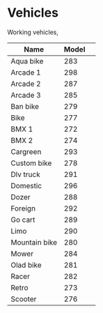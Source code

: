 # Vehicles

Working vehicles,



<table><thead><tr><th>Name</th><th>Model</th><th data-hidden></th></tr></thead><tbody><tr><td>Aqua bike</td><td>283</td><td></td></tr><tr><td>Arcade 1</td><td>298</td><td></td></tr><tr><td>Arcade 2</td><td>287</td><td></td></tr><tr><td>Arcade 3</td><td>285</td><td></td></tr><tr><td>Ban bike </td><td>279</td><td></td></tr><tr><td>Bike</td><td>277</td><td></td></tr><tr><td>BMX 1</td><td>272</td><td></td></tr><tr><td>BMX 2</td><td>274</td><td></td></tr><tr><td>Cargreen</td><td>293</td><td></td></tr><tr><td>Custom bike</td><td>278</td><td></td></tr><tr><td>Dlv truck</td><td>291</td><td></td></tr><tr><td>Domestic </td><td>296</td><td></td></tr><tr><td>Dozer </td><td>288</td><td></td></tr><tr><td>Foreign</td><td>292</td><td></td></tr><tr><td>Go cart</td><td>289</td><td></td></tr><tr><td>Limo </td><td>290</td><td></td></tr><tr><td>Mountain bike</td><td>280</td><td></td></tr><tr><td> Mower</td><td>284</td><td></td></tr><tr><td>Olad bike</td><td>281</td><td></td></tr><tr><td>Racer</td><td>282</td><td></td></tr><tr><td>Retro</td><td>273</td><td></td></tr><tr><td>Scooter</td><td>276</td><td></td></tr></tbody></table>
